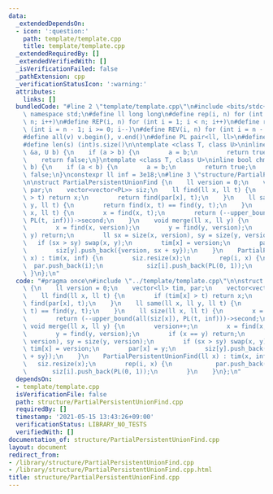 ```yaml
---
data:
  _extendedDependsOn:
  - icon: ':question:'
    path: template/template.cpp
    title: template/template.cpp
  _extendedRequiredBy: []
  _extendedVerifiedWith: []
  _isVerificationFailed: false
  _pathExtension: cpp
  _verificationStatusIcon: ':warning:'
  attributes:
    links: []
  bundledCode: "#line 2 \"template/template.cpp\"\n#include <bits/stdc++.h>\nusing\
    \ namespace std;\n#define ll long long\n#define rep(i, n) for (int i = 0; i <\
    \ n; i++)\n#define REP(i, n) for (int i = 1; i < n; i++)\n#define rev(i, n) for\
    \ (int i = n - 1; i >= 0; i--)\n#define REV(i, n) for (int i = n - 1; i > 0; i--)\n\
    #define all(v) v.begin(), v.end()\n#define PL pair<ll, ll>\n#define PI pair<int,int>\n\
    #define len(s) (int)s.size()\n\ntemplate <class T, class U>\ninline bool chmin(T\
    \ &a, U b) {\n    if (a > b) {\n        a = b;\n        return true;\n    }\n\
    \    return false;\n}\ntemplate <class T, class U>\ninline bool chmax(T &a, U\
    \ b) {\n    if (a < b) {\n        a = b;\n        return true;\n    }\n    return\
    \ false;\n}\nconstexpr ll inf = 3e18;\n#line 3 \"structure/PartialPersistentUnionFind.cpp\"\
    \n\nstruct PartialPersistentUnionFind {\n    ll version = 0;\n    vector<ll> tim,\
    \ par;\n    vector<vector<PL>> siz;\n    ll find(ll x, ll t) {\n        if (tim[x]\
    \ > t) return x;\n        return find(par[x], t);\n    }\n    ll same(ll x, ll\
    \ y, ll t) {\n        return find(x, t) == find(y, t);\n    }\n    ll size(ll\
    \ x, ll t) {\n        x = find(x, t);\n        return (--upper_bound(all(siz[x]),\
    \ PL(t, inf)))->second;\n    }\n    void merge(ll x, ll y) {\n        version++;\n\
    \        x = find(x, version);\n        y = find(y, version);\n        if (x ==\
    \ y) return;\n        ll sx = size(x, version), sy = size(y, version);\n     \
    \   if (sx > sy) swap(x, y);\n        tim[x] = version;\n        par[x] = y;\n\
    \        siz[y].push_back({version, sx + sy});\n    }\n    PartialPersistentUnionFind(ll\
    \ x) : tim(x, inf) {\n        siz.resize(x);\n        rep(i, x) {\n          \
    \  par.push_back(i);\n            siz[i].push_back(PL(0, 1));\n        }\n   \
    \ }\n};\n"
  code: "#pragma once\n#include \"../template/template.cpp\"\n\nstruct PartialPersistentUnionFind\
    \ {\n    ll version = 0;\n    vector<ll> tim, par;\n    vector<vector<PL>> siz;\n\
    \    ll find(ll x, ll t) {\n        if (tim[x] > t) return x;\n        return\
    \ find(par[x], t);\n    }\n    ll same(ll x, ll y, ll t) {\n        return find(x,\
    \ t) == find(y, t);\n    }\n    ll size(ll x, ll t) {\n        x = find(x, t);\n\
    \        return (--upper_bound(all(siz[x]), PL(t, inf)))->second;\n    }\n   \
    \ void merge(ll x, ll y) {\n        version++;\n        x = find(x, version);\n\
    \        y = find(y, version);\n        if (x == y) return;\n        ll sx = size(x,\
    \ version), sy = size(y, version);\n        if (sx > sy) swap(x, y);\n       \
    \ tim[x] = version;\n        par[x] = y;\n        siz[y].push_back({version, sx\
    \ + sy});\n    }\n    PartialPersistentUnionFind(ll x) : tim(x, inf) {\n     \
    \   siz.resize(x);\n        rep(i, x) {\n            par.push_back(i);\n     \
    \       siz[i].push_back(PL(0, 1));\n        }\n    }\n};\n"
  dependsOn:
  - template/template.cpp
  isVerificationFile: false
  path: structure/PartialPersistentUnionFind.cpp
  requiredBy: []
  timestamp: '2021-05-15 13:43:26+09:00'
  verificationStatus: LIBRARY_NO_TESTS
  verifiedWith: []
documentation_of: structure/PartialPersistentUnionFind.cpp
layout: document
redirect_from:
- /library/structure/PartialPersistentUnionFind.cpp
- /library/structure/PartialPersistentUnionFind.cpp.html
title: structure/PartialPersistentUnionFind.cpp
---
```

